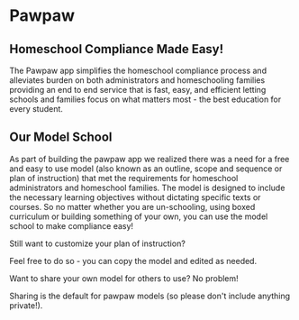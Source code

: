 <div class="table-wrapper" markdown="block">

# Pawpaw

## Homeschool Compliance Made Easy!
The Pawpaw app simplifies the homeschool compliance process and alleviates burden on both administrators and homeschooling families providing an end to end service that is fast, easy, and efficient letting schools and families focus on what matters most - the best education for every student.

## Our Model School
As part of building the pawpaw app we realized there was a need for a free and easy to use model (also known as an outline, scope and sequence or plan of instruction) that met the requirements for homeschool administrators and homeschool families. The model is designed to include the necessary learning objectives without dictating specific texts or courses. So no matter whether you are un-schooling, using boxed curriculum or building something of your own, you can use the model school to make compliance easy!

Still want to customize your plan of instruction? 

Feel free to do so - you can copy the model and edited as needed.

Want to share your own model for others to use? No problem! 

Sharing is the default for pawpaw models (so please don't include anything private!). 

[//]: # (Get the Apple Appstore Badge here: https://developer.apple.com/app-store/marketing/guidelines/)

[//]: # (Apple badge must come first and must use the black version if it appears on the same page with a google badge)

[//]: # (Build a Google Play App Store badge here: https://play.google.com/intl/en_us/badges/)

</div>